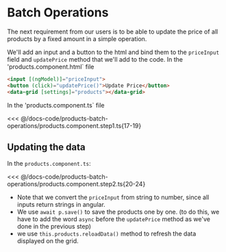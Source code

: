 # Batch Operations

The next requirement from our users is to be able to update the price of all products by a fixed amount in a simple operation.

We'll add an input and a button to the html and bind them to the `priceInput` field and `updatePrice` method that we'll add to the code.
In the 'products.component.html` file
```html
<input [(ngModel)]="priceInput">
<button (click)="updatePrice()">Update Price</button>
<data-grid [settings]="products"></data-grid>
```
In the 'products.component.ts` file

<<< @/docs-code/products-batch-operations/products.component.step1.ts{17-19}

## Updating the data
In the `products.component.ts`:

<<< @/docs-code/products-batch-operations/products.component.step2.ts{20-24}

* Note that we convert the `priceInput` from string to number, since all inputs return strings in angular.
* We use `await p.save()` to save the products one by one. (to do this, we have to add the word `async` before the `updatePrice` method as we've done in the previous step)
* we use `this.products.reloadData()` method to refresh the data displayed on the grid.

